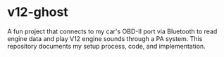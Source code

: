 # v12-ghost
A fun project that connects to my car's OBD-II port via Bluetooth to read engine data and play V12 engine sounds through a PA system. This repository documents my setup process, code, and implementation.
